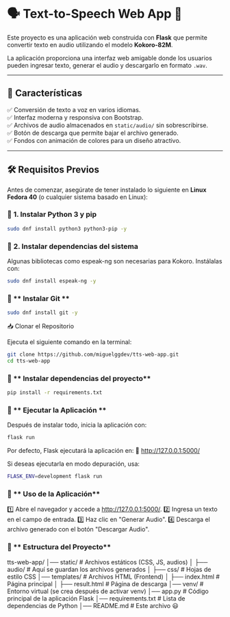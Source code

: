 # 🗣️ Text-to-Speech Web App 🎵  

Este proyecto es una aplicación web construida con **Flask** que permite convertir texto en audio utilizando el modelo **Kokoro-82M**.  

La aplicación proporciona una interfaz web amigable donde los usuarios pueden ingresar texto, generar el audio y descargarlo en formato `.wav`.  

---

## 🚀 **Características**  
✅ Conversión de texto a voz en varios idiomas.  
✅ Interfaz moderna y responsiva con Bootstrap.  
✅ Archivos de audio almacenados en `static/audio/` sin sobrescribirse.  
✅ Botón de descarga que permite bajar el archivo generado.  
✅ Fondos con animación de colores para un diseño atractivo.  

---

## 🛠️ **Requisitos Previos**  

Antes de comenzar, asegúrate de tener instalado lo siguiente en **Linux Fedora 40** (o cualquier sistema basado en Linux):  

### 📌 **1. Instalar Python 3 y pip**  
```bash
sudo dnf install python3 python3-pip -y
```

### 📌 **2. Instalar dependencias del sistema**
Algunas bibliotecas como espeak-ng son necesarias para Kokoro. Instálalas con:
```bash
sudo dnf install espeak-ng -y
```
### 📌 ** Instalar Git **
```bash
sudo dnf install git -y

```
📥 Clonar el Repositorio

Ejecuta el siguiente comando en la terminal:
```bash
git clone https://github.com/miguelggdev/tts-web-app.git
cd tts-web-app
```

### 📌 ** Instalar dependencias del proyecto**
```bash
pip install -r requirements.txt
```

### 🚀 ** Ejecutar la Aplicación ** 
Después de instalar todo, inicia la aplicación con:

```bash
flask run
```
Por defecto, Flask ejecutará la aplicación en:
🔗 http://127.0.0.1:5000/

Si deseas ejecutarla en modo depuración, usa:
```bash
FLASK_ENV=development flask run
```
### 🎤 **  Uso de la Aplicación** 

1️⃣ Abre el navegador y accede a http://127.0.0.1:5000/.
2️⃣ Ingresa un texto en el campo de entrada.
3️⃣ Haz clic en "Generar Audio".
4️⃣ Descarga el archivo generado con el botón "Descargar Audio".


###  📂 ** Estructura del Proyecto** 
tts-web-app/
│── static/               # Archivos estáticos (CSS, JS, audios)
│   ├── audio/            # Aquí se guardan los archivos generados
│   ├── css/              # Hojas de estilo CSS
│── templates/            # Archivos HTML (Frontend)
│   ├── index.html        # Página principal
│   ├── result.html       # Página de descarga
│── venv/                 # Entorno virtual (se crea después de activar venv)
│── app.py                # Código principal de la aplicación Flask
│── requirements.txt      # Lista de dependencias de Python
│── README.md             # Este archivo 😃



